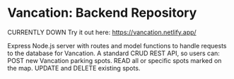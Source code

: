# Vancation: Backend Repository
CURRENTLY DOWN
Try it out here: https://vancation.netlify.app/

Express Node.js server with routes and model functions to handle requests to the database for Vancation.
A standard CRUD REST API, so users can:
POST new Vancation parking spots.
READ all or specific spots marked on the map.
UPDATE and DELETE existing spots.

